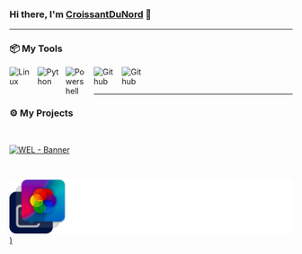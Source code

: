 ### Hi there, I'm [CroissantDuNord](https://github.com/CroissantDuNord) 👋

---

### 📦 My Tools

<img align="left" alt="Linux" width="40px" style="padding-right:10px;" src="https://cdn.jsdelivr.net/gh/devicons/devicon/icons/linux/linux-original.svg" />
<img align="left" alt="Python" width="40px" style="padding-right:10px;" src="https://cdn.jsdelivr.net/gh/devicons/devicon/icons/python/python-plain.svg" />
<img align="left" alt="Powershell" width="40px" style="padding-right:10px;" src="https://upload.wikimedia.org/wikipedia/commons/2/2f/PowerShell_5.0_icon.png"/>
<img align="left" alt="Github" width="40px" style="padding-right:10px;" src="https://cdn4.iconfinder.com/data/icons/iconsimple-logotypes/512/github-512.png"/>
<img align="left" alt="Github" width="40px" style="padding-right:10px;" src="https://cdn.sanity.io/images/599r6htc/localized/46a76c802176eb17b04e12108de7e7e0f3736dc6-1024x1024.png?w=804&h=804&q=75&fit=max&auto=format"/>

<br /><br />

---
### ⚙️ My Projects
<br />

[![WEL - Banner](https://i.imgur.com/DZJ0eOH.png)](https://your-link-url-here.com)

<br />

[![WEL - Banner](https://raw.githubusercontent.com/CroissantDuNord/CroissantDuNord/main/wel_banner.png))](https://your-link-url-here.com)
